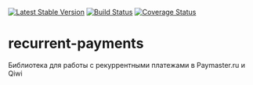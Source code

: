 [![Latest Stable Version](https://poser.pugx.org/seopult.ru/recurrent-payments/v/stable)](https://packagist.org/packages/seopult.ru/recurrent-payments)
[![Build Status](https://travis-ci.org/seopult-oss/recurrent-payments.svg?branch=master)](https://travis-ci.org/seopult-oss/recurrent-payments)
[![Coverage Status](https://coveralls.io/github/seopult-oss/recurrent-payments/badge.svg?branch=master)](https://coveralls.io/github/seopult-oss/recurrent-payments?branch=master)

# recurrent-payments
Библиотека для работы с рекуррентными платежами в Paymaster.ru и Qiwi
